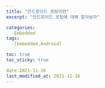 ```yaml
---
title: "안드로이드 포팅이란"
excerpt: "안드로이드 포팅에 대해 알아보자"

categories: 
  -Embedded
tags:
  -[Embedded,Android]

toc: true
toc_sticky: true

date:2021-11-16
last_modified_at: 2021-11-16
---
```

